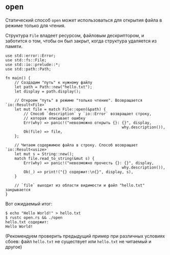 # `open`

Статический способ `open` может использоваться для открытия файла в режиме только для чтения.

Структура `File` владеет ресурсом, файловым 
дескриптором, и заботится о том, чтобы он был закрыт, когда 
структура удаляется из памяти.

```rust,editable,ignore
use std::error::Error;
use std::fs::File;
use std::io::prelude::*;
use std::path::Path;

fn main() {
    // Создадим "путь" к нужному файлу
    let path = Path::new("hello.txt");
    let display = path.display();

    // Откроем "путь" в режиме "только чтение". Возвращается `io::Result<File>`
    let mut file = match File::open(&path) {
        // Способ `description` у `io::Error` возвращает строку,
        // которая описывает ошибку
        Err(why) => panic!("невозможно открыть {}: {}", display,
                                                   why.description()),
        Ok(file) => file,
    };

    // Читаем содержимое файла в строку. Способ возвращает `io::Result<usize>`
    let mut s = String::new();
    match file.read_to_string(&mut s) {
        Err(why) => panic!("невозможно прочесть {}: {}", display,
                                                   why.description()),
        Ok(_) => print!("{} содержит:\n{}", display, s),
    }

    // `file` выходит из области видимости и файл "hello.txt" закрывается
}

```

Вот ожидаемый итог:

```shell
$ echo "Hello World!" > hello.txt
$ rustc open.rs && ./open
hello.txt содержит:
Hello World!
```

(Рекомендуем проверить предыдущий пример при различных 
условиях сбоев: файл `hello.txt` не существует или 
`hello.txt` не читаемый и другое)
